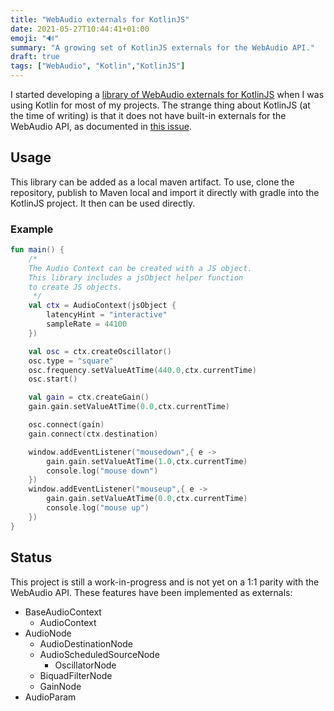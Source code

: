 ```yaml
---
title: "WebAudio externals for KotlinJS"
date: 2021-05-27T10:44:41+01:00
emoji: "🔊"
summary: "A growing set of KotlinJS externals for the WebAudio API."
draft: true
tags: ["WebAudio", "Kotlin","KotlinJS"]
---
```


I started developing a [library of WebAudio externals for
KotlinJS](https://github.com/somecho/webaudio-kotlin) when I was
using Kotlin for most of my projects. The strange thing about KotlinJS (at the
time of writing) is that it does not have built-in externals for the WebAudio
API, as documented in [this issue](https://youtrack.jetbrains.com/issue/KT-39846).

## Usage
This library can be added as a local maven artifact. To use, clone the
repository, publish to Maven local and import it directly with gradle into the KotlinJS project. It then can be used directly. 

### Example
```kotlin
fun main() {
    /*
    The Audio Context can be created with a JS object. 
    This library includes a jsObject helper function
    to create JS objects.
     */
    val ctx = AudioContext(jsObject {
        latencyHint = "interactive"
        sampleRate = 44100
    })

    val osc = ctx.createOscillator()
    osc.type = "square"
    osc.frequency.setValueAtTime(440.0,ctx.currentTime)
    osc.start()

    val gain = ctx.createGain()
    gain.gain.setValueAtTime(0.0,ctx.currentTime)

    osc.connect(gain)
    gain.connect(ctx.destination)

    window.addEventListener("mousedown",{ e ->
        gain.gain.setValueAtTime(1.0,ctx.currentTime)
        console.log("mouse down")
    })
    window.addEventListener("mouseup",{ e ->
        gain.gain.setValueAtTime(0.0,ctx.currentTime)
        console.log("mouse up")
    })
}
```

## Status

This project is still a work-in-progress and is not yet on a 1:1 parity with the
WebAudio API. These features have been implemented as externals:

- BaseAudioContext
  - AudioContext
- AudioNode
  - AudioDestinationNode
  - AudioScheduledSourceNode
    - OscillatorNode
  - BiquadFilterNode
  - GainNode
- AudioParam
